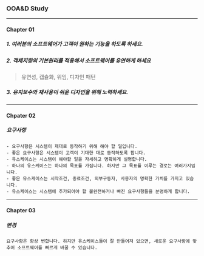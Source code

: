 ### OOA&D Study
---
#### Chapter 01

##### 1. 여러분의 소프트웨어가 고객이 원하는 기능을 하도록 하세요.

##### 2. 객체지향의 기본원리를 적용해서 소프트웨어를 유연하게 하세요
>유연성, 캡슐화, 위임, 디자인 패턴

##### 3. 유지보수와 재사용이 쉬운 디자인을 위해 노력하세요.

---
#### Chpater 02

##### 요구사항
```
- 요구사항은 시스템이 제대로 동작하기 위해 해야 할 일입니다.
- 좋은 요구사항은 시스템이 고객이 기대한 대로 동작하도록 합니다.
- 유스케이스는 시스템이 해야할 일을 자세하고 명확하게 설명합니다.
- 하나의 유스케이스는 하나의 목표를 가집니다. 하지만 그 목표를 이루는 경로는 여러가지입니다.
- 좋은 유스케이스는 시작조건, 종료조건, 외부구동자, 사용자의 명확한 가치를 가지고 있습니다.
- 유스케이스는 시스템에 추가되어야 할 불완전하거나 빠진 요구사항들을 분명하게 합니다.
```
---
#### Chapter 03

##### 변경
```
요구사항은 항상 변합니다. 하지만 유스케이스들이 잘 만들어져 있으면, 새로운 요구사항에 맞추어 소프트웨어를 빠르게 바꿀 수 있습니다.
```